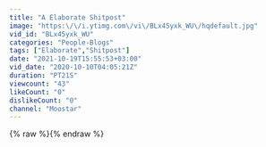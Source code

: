 ```yaml
---
title: "A Elaborate Shitpost"
image: "https:\/\/i.ytimg.com\/vi\/BLx45yxk_WU\/hqdefault.jpg"
vid_id: "BLx45yxk_WU"
categories: "People-Blogs"
tags: ["Elaborate","Shitpost"]
date: "2021-10-19T15:55:53+03:00"
vid_date: "2020-10-10T04:05:21Z"
duration: "PT21S"
viewcount: "43"
likeCount: "0"
dislikeCount: "0"
channel: "Moostar"
---
```

{% raw %}{% endraw %}
